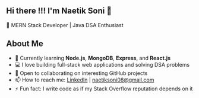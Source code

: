 ## Hi there !!! I'm Naetik Soni 👋  

🚀 MERN Stack Developer | Java DSA Enthusiast  

## About Me  
- 🌱 Currently learning **Node.js**, **MongoDB**, **Express**, and **React.js**  
- 💻 I love building full-stack web applications and solving DSA problems  
- 🤝 Open to collaborating on interesting GitHub projects  
- 📫 How to reach me: [LinkedIn](https://www.linkedin.com/in/naetik-soni-982156341) | naetiksoni08@gmail.com  
- ⚡ Fun fact: I write code as if my Stack Overflow reputation depends on it  


<!--
**Naetiksoni08/Naetiksoni08** is a ✨ _special_ ✨ repository because its `README.md` (this file) appears on your GitHub profile.

Here are some ideas to get you started:

- 🔭 I’m currently working on ...
- 🌱 I’m currently learning ...
- 👯 I’m looking to collaborate on ...
- 🤔 I’m looking for help with ...
- 💬 Ask me about ...
- 📫 How to reach me: ...
- 😄 Pronouns: ...
- ⚡ Fun fact: ...
-->
